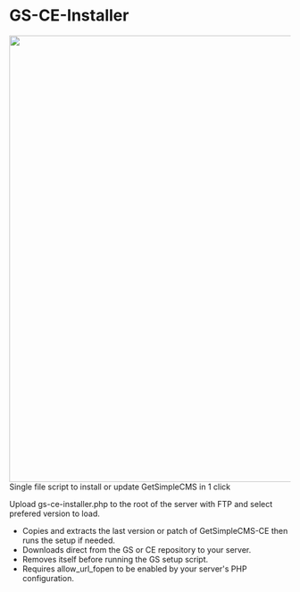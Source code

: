 # GS-CE-Installer
<img src="https://user-images.githubusercontent.com/119761508/210094861-3628c604-0f16-48ae-8fe4-964ded195247.png" width="800">
Single file script to install or update GetSimpleCMS in 1 click

Upload gs-ce-installer.php to the root of the server with FTP and select prefered version to load.

- Copies and extracts the last version or patch of GetSimpleCMS-CE then runs the setup if needed.
- Downloads direct from the GS or CE repository to your server.
- Removes itself before running the GS setup script.
- Requires allow_url_fopen to be enabled by your server's PHP configuration.
